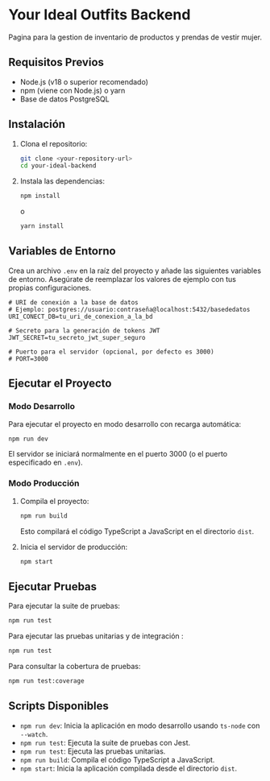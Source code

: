 # Your Ideal Outfits Backend

Pagina para la gestion de inventario de productos y prendas de vestir mujer.

## Requisitos Previos

- Node.js (v18 o superior recomendado)
- npm (viene con Node.js) o yarn
- Base de datos PostgreSQL

## Instalación

1.  Clona el repositorio:
    ```bash
    git clone <your-repository-url>
    cd your-ideal-backend
    ```
2.  Instala las dependencias:
    ```bash
    npm install
    ```
    o
    ```bash
    yarn install
    ```

## Variables de Entorno

Crea un archivo `.env` en la raíz del proyecto y añade las siguientes variables de entorno. Asegúrate de reemplazar los valores de ejemplo con tus propias configuraciones.

```dotenv
# URI de conexión a la base de datos
# Ejemplo: postgres://usuario:contraseña@localhost:5432/basededatos
URI_CONECT_DB=tu_uri_de_conexion_a_la_bd

# Secreto para la generación de tokens JWT
JWT_SECRET=tu_secreto_jwt_super_seguro

# Puerto para el servidor (opcional, por defecto es 3000)
# PORT=3000
```

## Ejecutar el Proyecto

### Modo Desarrollo

Para ejecutar el proyecto en modo desarrollo con recarga automática:

```bash
npm run dev
```

El servidor se iniciará normalmente en el puerto 3000 (o el puerto especificado en `.env`).

### Modo Producción

1.  Compila el proyecto:
    ```bash
    npm run build
    ```
    Esto compilará el código TypeScript a JavaScript en el directorio `dist`.

2.  Inicia el servidor de producción:
    ```bash
    npm start
    ```

## Ejecutar Pruebas

Para ejecutar la suite de pruebas:

```bash
npm run test
```

Para ejecutar las pruebas unitarias y de integración :

```bash
npm run test
```

Para consultar la cobertura de pruebas:

```bash
npm run test:coverage
```

## Scripts Disponibles

-   `npm run dev`: Inicia la aplicación en modo desarrollo usando `ts-node` con `--watch`.
-   `npm run test`: Ejecuta la suite de pruebas con Jest.
-   `npm run test`: Ejecuta las pruebas unitarias.
-   `npm run build`: Compila el código TypeScript a JavaScript.
-   `npm start`: Inicia la aplicación compilada desde el directorio `dist`. 

